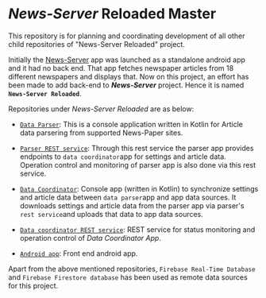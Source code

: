 # *News-Server* Reloaded Master

This repository is for planning and coordinating development of all other child repositories of "News-Server Reloaded" project.

Initially the [News-Server](https://github.com/dasBikash84/NewsServer) app was launched as a standalone android app and it had no back end. That app fetches newspaper articles from 18 different newspapers and displays that. Now on this project, an effort has been made to add back-end to <strong>*News-Server*</strong> project. Hence it is named <strong>`News-Server Reloaded`</strong>.

Repositories under *News-Server Reloaded* are as below:

* [`Data Parser`](https://github.com/dasBikash84/ns_reloaded_backend_Parser_): This is a console application written in Kotlin for Article data parsering from supported News-Paper sites.

* [`Parser REST service`](https://github.com/dasBikash84/news_server_parser_rest_end_point): Through this rest service the parser app provides endpoints to `data coordinator`app for settings and article data. Operation control and monitoring of parser app is also done via this rest service.

* [`Data Coordinator`](https://github.com/dasBikash84/news_server_data_coordinator): Console app (written in Kotlin) to synchronize settings and article data between `data parser`app and app data sources. It downloads settings and article data from the parser app via parser's `rest service`and uploads that data to app data sources.

* [`Data coordinator REST service`](https://github.com/dasBikash84/ns_reloaded_data_coordinator_rest_service): REST service 
for status monitoring and operation control of *Data Coordinator App*.

* [`Android app`](https://github.com/dasBikash84/news_server_android_app): Front end android app.

Apart from the above mentioned repositories, `Firebase Real-Time Database` and `Firebase Firestore database` has been used as
remote data sources for this project.
